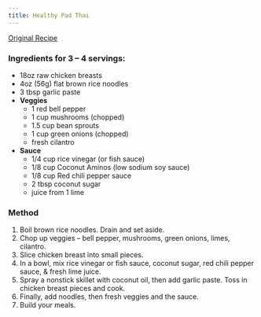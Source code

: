 ```yaml
---
title: Healthy Pad Thai
---
```


[Original Recipe](https://fitmencook.com/healthy-chicken-pad-thai-meal-prep/?utm_source=pocket_mylist)

### Ingredients for 3 – 4 servings:
-  18oz raw chicken breasts
-  4oz (56g) flat brown rice noodles
-  3 tbsp garlic paste
-   **Veggies**
	-  1 red bell pepper
	-  1 cup mushrooms (chopped)
	-  1.5 cup bean sprouts
	-  1 cup green onions (chopped)
	-  fresh cilantro
-   **Sauce**
	-  1/4 cup rice vinegar (or fish sauce)
	-  1/8 cup Coconut Aminos (low sodium soy sauce)
	-  1/8 cup Red chili pepper sauce
	-  2 tbsp coconut sugar
	-  juice from 1 lime

### Method
1.  Boil brown rice noodles. Drain and set aside.
2.  Chop up veggies – bell pepper, mushrooms, green onions, limes, cilantro.
3.  Slice chicken breast into small pieces.
4.  In a bowl, mix rice vinegar or fish sauce, coconut sugar, red chili pepper sauce, & fresh lime juice.
5.  Spray a nonstick skillet with coconut oil, then add garlic paste. Toss in chicken breast pieces and cook.
6.  Finally, add noodles, then fresh veggies and the sauce.
7.  Build your meals.

